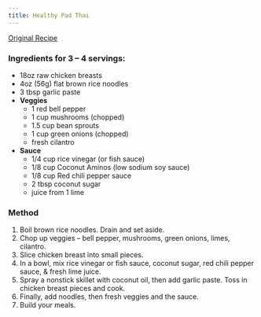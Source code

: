 ```yaml
---
title: Healthy Pad Thai
---
```


[Original Recipe](https://fitmencook.com/healthy-chicken-pad-thai-meal-prep/?utm_source=pocket_mylist)

### Ingredients for 3 – 4 servings:
-  18oz raw chicken breasts
-  4oz (56g) flat brown rice noodles
-  3 tbsp garlic paste
-   **Veggies**
	-  1 red bell pepper
	-  1 cup mushrooms (chopped)
	-  1.5 cup bean sprouts
	-  1 cup green onions (chopped)
	-  fresh cilantro
-   **Sauce**
	-  1/4 cup rice vinegar (or fish sauce)
	-  1/8 cup Coconut Aminos (low sodium soy sauce)
	-  1/8 cup Red chili pepper sauce
	-  2 tbsp coconut sugar
	-  juice from 1 lime

### Method
1.  Boil brown rice noodles. Drain and set aside.
2.  Chop up veggies – bell pepper, mushrooms, green onions, limes, cilantro.
3.  Slice chicken breast into small pieces.
4.  In a bowl, mix rice vinegar or fish sauce, coconut sugar, red chili pepper sauce, & fresh lime juice.
5.  Spray a nonstick skillet with coconut oil, then add garlic paste. Toss in chicken breast pieces and cook.
6.  Finally, add noodles, then fresh veggies and the sauce.
7.  Build your meals.

